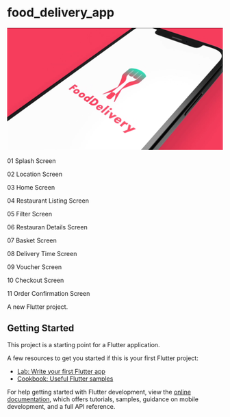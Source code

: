 # food_delivery_app

![](20220521140818.png)

01 Splash Screen


02 Location Screen


03 Home Screen


04 Restaurant Listing Screen



05 Filter Screen


06 Restauran Details  Screen



07 Basket Screen


08 Delivery Time Screen




09 Voucher Screen


10 Checkout Screen


11 Order Confirmation Screen






A new Flutter project.

## Getting Started

This project is a starting point for a Flutter application.

A few resources to get you started if this is your first Flutter project:

- [Lab: Write your first Flutter app](https://docs.flutter.dev/get-started/codelab)
- [Cookbook: Useful Flutter samples](https://docs.flutter.dev/cookbook)

For help getting started with Flutter development, view the
[online documentation](https://docs.flutter.dev/), which offers tutorials,
samples, guidance on mobile development, and a full API reference.
